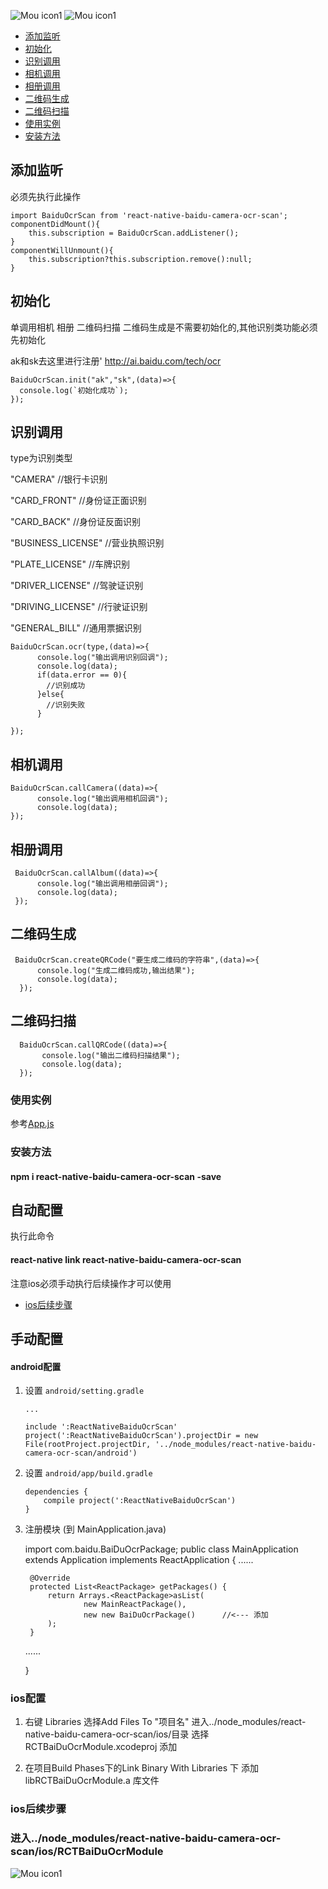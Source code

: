 ![Mou icon1](/assets/a1.png)
![Mou icon1](/assets/a2.png)

- [添加监听](#添加监听)
- [初始化](#初始化)
- [识别调用](#识别调用)
- [相机调用](#相机调用)
- [相册调用](#相册调用)
- [二维码生成](#二维码生成)
- [二维码扫描](#二维码扫描)
- [使用实例](#使用实例)
- [安装方法](#安装方法)
## 添加监听
必须先执行此操作


    import BaiduOcrScan from 'react-native-baidu-camera-ocr-scan';
    componentDidMount(){
        this.subscription = BaiduOcrScan.addListener();
    }
    componentWillUnmount(){
        this.subscription?this.subscription.remove():null;
    }



## 初始化
单调用相机 相册 二维码扫描 二维码生成是不需要初始化的,其他识别类功能必须先初始化

ak和sk去这里进行注册' http://ai.baidu.com/tech/ocr

    BaiduOcrScan.init("ak","sk",(data)=>{
      console.log(`初始化成功`);
    });


## 识别调用
type为识别类型


"CAMERA" //银行卡识别

"CARD_FRONT" //身份证正面识别

"CARD_BACK" //身份证反面识别

"BUSINESS_LICENSE" //营业执照识别

"PLATE_LICENSE" //车牌识别

"DRIVER_LICENSE" //驾驶证识别

"DRIVING_LICENSE" //行驶证识别

"GENERAL_BILL" //通用票据识别

    BaiduOcrScan.ocr(type,(data)=>{
          console.log("输出调用识别回调");
          console.log(data);
          if(data.error == 0){
            //识别成功
          }else{
            //识别失败
          }

    });


## 相机调用

    BaiduOcrScan.callCamera((data)=>{
          console.log("输出调用相机回调");
          console.log(data);
    });


## 相册调用

     BaiduOcrScan.callAlbum((data)=>{
          console.log("输出调用相册回调");
          console.log(data);
     });

## 二维码生成

     BaiduOcrScan.createQRCode("要生成二维码的字符串",(data)=>{
          console.log("生成二维码成功,输出结果");
          console.log(data);
      });


## 二维码扫描

      BaiduOcrScan.callQRCode((data)=>{
           console.log("输出二维码扫描结果");
           console.log(data);
      });



### 使用实例
参考[App.js](https://github.com/qiepeipei/react-native-baidu-camera-ocr-scan/blob/master/rn55_demo/App.js)


### 安装方法
#### npm i react-native-baidu-camera-ocr-scan -save

## 自动配置
执行此命令
#### react-native link react-native-baidu-camera-ocr-scan

注意ios必须手动执行后续操作才可以使用
- [ios后续步骤](#ios后续步骤)

## 手动配置
#### android配置
1. 设置 `android/setting.gradle`

    ```
    ...
    
    include ':ReactNativeBaiduOcrScan'
    project(':ReactNativeBaiduOcrScan').projectDir = new File(rootProject.projectDir, '../node_modules/react-native-baidu-camera-ocr-scan/android')
    
    ```

2. 设置 `android/app/build.gradle`

    ```
    dependencies {
        compile project(':ReactNativeBaiduOcrScan')
    }
    ```
    
3. 注册模块 (到 MainApplication.java)


    import com.baidu.BaiDuOcrPackage;
    public class MainApplication extends Application implements ReactApplication {
      ......

        @Override
    	protected List<ReactPackage> getPackages() {
      		return Arrays.<ReactPackage>asList(
          			new MainReactPackage(),
          			new new BaiDuOcrPackage()      //<--- 添加
      		);
    	} 

      ......

    }


### ios配置

1. 右键 Libraries 选择Add Files To "项目名" 进入../node_modules/react-native-baidu-camera-ocr-scan/ios/目录 选择RCTBaiDuOcrModule.xcodeproj 添加

2. 在项目Build Phases下的Link Binary With Libraries 下 添加 libRCTBaiDuOcrModule.a 库文件

### ios后续步骤

### 进入../node_modules/react-native-baidu-camera-ocr-scan/ios/RCTBaiDuOcrModule

![Mou icon1](/assets/a3.png)